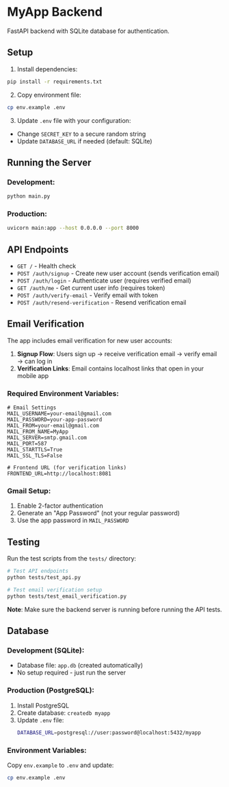 # MyApp Backend

FastAPI backend with SQLite database for authentication.

## Setup

1. Install dependencies:
```bash
pip install -r requirements.txt
```

2. Copy environment file:
```bash
cp env.example .env
```

3. Update `.env` file with your configuration:
- Change `SECRET_KEY` to a secure random string
- Update `DATABASE_URL` if needed (default: SQLite)

## Running the Server

### Development:
```bash
python main.py
```

### Production:
```bash
uvicorn main:app --host 0.0.0.0 --port 8000
```

## API Endpoints

- `GET /` - Health check
- `POST /auth/signup` - Create new user account (sends verification email)
- `POST /auth/login` - Authenticate user (requires verified email)
- `GET /auth/me` - Get current user info (requires token)
- `POST /auth/verify-email` - Verify email with token
- `POST /auth/resend-verification` - Resend verification email

## Email Verification

The app includes email verification for new user accounts:

1. **Signup Flow**: Users sign up → receive verification email → verify email → can log in
2. **Verification Links**: Email contains localhost links that open in your mobile app

### Required Environment Variables:
```env
# Email Settings
MAIL_USERNAME=your-email@gmail.com
MAIL_PASSWORD=your-app-password
MAIL_FROM=your-email@gmail.com
MAIL_FROM_NAME=MyApp
MAIL_SERVER=smtp.gmail.com
MAIL_PORT=587
MAIL_STARTTLS=True
MAIL_SSL_TLS=False

# Frontend URL (for verification links)
FRONTEND_URL=http://localhost:8081
```

### Gmail Setup:
1. Enable 2-factor authentication
2. Generate an "App Password" (not your regular password)
3. Use the app password in `MAIL_PASSWORD`

## Testing

Run the test scripts from the `tests/` directory:

```bash
# Test API endpoints
python tests/test_api.py

# Test email verification setup
python tests/test_email_verification.py
```

**Note**: Make sure the backend server is running before running the API tests.

## Database

### **Development (SQLite):**
- Database file: `app.db` (created automatically)
- No setup required - just run the server

### **Production (PostgreSQL):**
1. Install PostgreSQL
2. Create database: `createdb myapp`
3. Update `.env` file:
   ```bash
   DATABASE_URL=postgresql://user:password@localhost:5432/myapp
   ```

### **Environment Variables:**
Copy `env.example` to `.env` and update:
```bash
cp env.example .env
```
